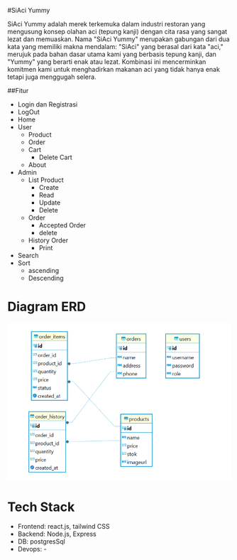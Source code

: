 #SiAci Yummy

SiAci Yummy adalah merek terkemuka dalam industri restoran
yang mengusung konsep olahan aci (tepung kanji) dengan cita
rasa yang sangat lezat dan memuaskan. Nama "SiAci Yummy"
merupakan gabungan dari dua kata yang memiliki makna mendalam:
"SiAci" yang berasal dari kata "aci," merujuk pada bahan dasar
utama kami yang berbasis tepung kanji, dan "Yummy" yang
berarti enak atau lezat. Kombinasi ini mencerminkan komitmen
kami untuk menghadirkan makanan aci yang tidak hanya enak
tetapi juga menggugah selera.

##Fitur
- Login dan Registrasi
- LogOut
- Home
- User
    - Product       
    - Order
    - Cart
        - Delete Cart
    - About
- Admin
    - List Product
        - Create
        - Read
        - Update
        - Delete
    - Order
        - Accepted Order
        - delete
    - History Order
        - Print
- Search
- Sort 
    - ascending
    - Descending

# Diagram ERD

![Diagram ER](./public/ERD.png)

# Tech Stack

- Frontend: react.js, tailwind CSS
- Backend: Node.js, Express
- DB: postgresSql
- Devops: -
